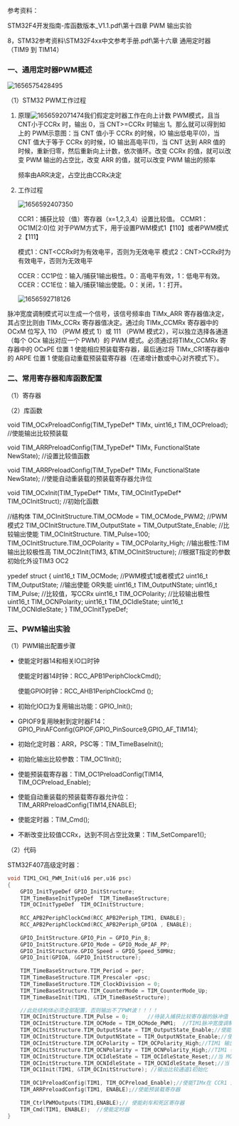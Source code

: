 参考资料：

STM32F4开发指南-库函数版本_V1.1.pdf\第十四章 PWM 输出实验

8，STM32参考资料\STM32F4xx中文参考手册.pdf\第十六章  通用定时器（TIM9 到 TIM14） 

### 一、通用定时器PWM概述

![1656575428495](assets/1656575428495.png)

（1）STM32 PWM工作过程

1. 原理![1656592071474](assets/1656592071474.png)我们假定定时器工作在向上计数 PWM模式，且当 CNT小于CCRx 时，输出 0，当 CNT>=CCRx 时输出 1。那么就可以得到如上的 PWM示意图：当 CNT 值小于 CCRx 的时候，IO 输出低电平(0)，当 CNT 值大于等于 CCRx 的时候，IO 输出高电平(1)，当 CNT 达到 ARR 值的时候，重新归零，然后重新向上计数，依次循环。改变 CCRx 的值，就可以改变 PWM 输出的占空比，改变 ARR 的值，就可以改变 PWM 输出的频率

   频率由ARR决定，占空比由CCRx决定

2. 工作过程

   ![1656592407350](assets/1656592407350.png)

   CCR1：捕获比较（值）寄存器（x=1,2,3,4）设置比较值。
   CCMR1：OC1M[2:0]位
   对于PWM方式下，用于设置PWM模式1【110】或者PWM模式2【111】

   模式1：CNT<CCRx时为有效电平，否则为无效电平
   模式2：CNT>CCRx时为有效电平，否则为无效电平

   CCER：CC1P位：输入/捕获1输出极性。0：高电平有效，1：低电平有效。
   CCER：CC1E位：输入/捕获1输出使能。0：关闭，1：打开。

   ![1656592718126](assets/1656592718126.png)

脉冲宽度调制模式可以生成一个信号，该信号频率由 TIMx_ARR 寄存器值决定，其占空比则由 TIMx_CCRx 寄存器值决定。通过向 TIMx_CCMRx 寄存器中的 OCxM 位写入 110 （PWM 模式 1）或 111 （PWM 模式2），可以独立选择各通道 （每个 OCx 输出对应一个 PWM）的 PWM 模式。必须通过将TIMx_CCMRx 寄存器中的 OCxPE 位置 1 使能相应预装载寄存器，最后通过将 TIMx_CR1寄存器中的 ARPE 位置 1 使能自动重载预装载寄存器（在递增计数或中心对齐模式下）。



### 二、常用寄存器和库函数配置

（1）寄存器

（2）库函数

void TIM_OCxPreloadConfig(TIM_TypeDef* TIMx, uint16_t TIM_OCPreload);	//使能输出比较预装载

void TIM_ARRPreloadConfig(TIM_TypeDef* TIMx, FunctionalState NewState);	//设置比较值函数

void TIM_ARRPreloadConfig(TIM_TypeDef* TIMx, FunctionalState NewState);	//使能自动重装载的预装载寄存器允许位

void TIM_OCxInit(TIM_TypeDef* TIMx, TIM_OCInitTypeDef* TIM_OCInitStruct);	//初始化函数

//结构体
TIM_OCInitStructure.TIM_OCMode = TIM_OCMode_PWM2; //PWM模式2
TIM_OCInitStructure.TIM_OutputState = TIM_OutputState_Enable; //比较输出使能
TIM_OCInitStructure. TIM_Pulse=100;
TIM_OCInitStructure.TIM_OCPolarity = TIM_OCPolarity_High; //输出极性:TIM输出比较极性高
TIM_OC2Init(TIM3, &TIM_OCInitStructure);  //根据T指定的参数初始化外设TIM3 OC2

ypedef struct
{
  uint16_t TIM_OCMode;  //PWM模式1或者模式2
  uint16_t TIM_OutputState; //输出使能 OR失能
  uint16_t TIM_OutputNState;
  uint16_t TIM_Pulse; //比较值，写CCRx
  uint16_t TIM_OCPolarity; //比较输出极性
  uint16_t TIM_OCNPolarity;
  uint16_t TIM_OCIdleState;
  uint16_t TIM_OCNIdleState;
} TIM_OCInitTypeDef;

### 三、PWM输出实验

（1）PWM输出配置步骤

- 使能定时器14和相关IO口时钟

  使能定时器14时钟：RCC_APB1PeriphClockCmd();

  使能GPIO时钟：RCC_AHB1PeriphClockCmd ();

- 初始化IO口为复用输出功能：GPIO_Init();

- GPIOF9复用映射到定时器F14： GPIO_PinAFConfig(GPIOF,GPIO_PinSource9,GPIO_AF_TIM14); 

- 初始化定时器：ARR，PSC等：TIM_TimeBaseInit();

- 初始化输出比较参数：TIM_OC1Init();

- 使能预装载寄存器：TIM_OC1PreloadConfig(TIM14, TIM_OCPreload_Enable); 

- 使能自动重装载的预装载寄存器允许位：TIM_ARRPreloadConfig(TIM14,ENABLE);

- 使能定时器：TIM_Cmd();

- 不断改变比较值CCRx，达到不同占空比效果：TIM_SetCompare1();

（2）代码

STM32F407高级定时器：

~~~c
void TIM1_CH1_PWM_Init(u16 per,u16 psc)
{
	GPIO_InitTypeDef GPIO_InitStructure;
	TIM_TimeBaseInitTypeDef  TIM_TimeBaseStructure;
	TIM_OCInitTypeDef  TIM_OCInitStructure;
 
	RCC_APB2PeriphClockCmd(RCC_APB2Periph_TIM1, ENABLE);
 	RCC_APB2PeriphClockCmd(RCC_APB2Periph_GPIOA , ENABLE);  
	                                                                     	
	GPIO_InitStructure.GPIO_Pin = GPIO_Pin_8; 
	GPIO_InitStructure.GPIO_Mode = GPIO_Mode_AF_PP;  
	GPIO_InitStructure.GPIO_Speed = GPIO_Speed_50MHz;
	GPIO_Init(GPIOA, &GPIO_InitStructure);
	
	TIM_TimeBaseStructure.TIM_Period = per; 
	TIM_TimeBaseStructure.TIM_Prescaler =psc; 
	TIM_TimeBaseStructure.TIM_ClockDivision = 0; 
	TIM_TimeBaseStructure.TIM_CounterMode = TIM_CounterMode_Up;  
	TIM_TimeBaseInit(TIM1, &TIM_TimeBaseStructure); 

	//此处结构体必须全部配置，否则输出不了PWM波！！！！
	TIM_OCInitStructure.TIM_Pulse = 0; 		//待装入捕获比较寄存器的脉冲值
	TIM_OCInitStructure.TIM_OCMode = TIM_OCMode_PWM1;  //TIM1脉冲宽度调制模式1
	TIM_OCInitStructure.TIM_OutputState = TIM_OutputState_Enable;//使能输出比较状态
	TIM_OCInitStructure.TIM_OutputNState = TIM_OutputNState_Enable;//使能输出比较N状态
	TIM_OCInitStructure.TIM_OCPolarity = TIM_OCPolarity_High;//TIM1 输出比较极性高
	TIM_OCInitStructure.TIM_OCNPolarity = TIM_OCNPolarity_High;//TIM1 输出比较N极性高
	TIM_OCInitStructure.TIM_OCIdleState = TIM_OCIdleState_Reset;//当 MOE=0 重置 TIM1 输出比较空闲状态
	TIM_OCInitStructure.TIM_OCNIdleState = TIM_OCNIdleState_Reset;//当 MOE=0 重置 TIM1 输出比较 N 空闲状态
	TIM_OC1Init(TIM1, &TIM_OCInitStructure); //输出比较通道1初始化  
 
	TIM_OC1PreloadConfig(TIM1, TIM_OCPreload_Enable);//使能TIMx在 CCR1 上的预装 
	TIM_ARRPreloadConfig(TIM1, ENABLE);//使能预装载寄存器
	
	TIM_CtrlPWMOutputs(TIM1,ENABLE);// 使能刹车和死区寄存器
	TIM_Cmd(TIM1, ENABLE);  //使能定时器	
}

~~~





